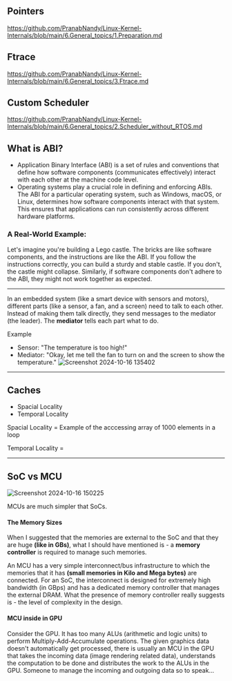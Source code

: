 ## Pointers
https://github.com/PranabNandy/Linux-Kernel-Internals/blob/main/6.General_topics/1.Preparation.md
## Ftrace
https://github.com/PranabNandy/Linux-Kernel-Internals/blob/main/6.General_topics/3.Ftrace.md
## Custom Scheduler
https://github.com/PranabNandy/Linux-Kernel-Internals/blob/main/6.General_topics/2.Scheduler_without_RTOS.md

## What is ABI?
- Application Binary Interface (ABI) is a set of rules and conventions that define how software components (communicates effectively) interact with each other at the machine code level.
- Operating systems play a crucial role in defining and enforcing ABIs. 
The ABI for a particular operating system, such as Windows, macOS, or Linux, determines how software components interact with that system. 
This ensures that applications can run consistently across different hardware platforms.

### A Real-World Example:
Let's imagine you're building a Lego castle. The bricks are like software components, and the instructions are like the ABI. 
If you follow the instructions correctly, you can build a sturdy and stable castle. 
If you don't, the castle might collapse. Similarly, if software components don't adhere to the ABI, they might not work together as expected.

-------------------------------------------------------------------------
In an embedded system (like a smart device with sensors and motors), different parts (like a sensor, a fan, and a screen) need to talk to each other. Instead of making them talk directly, they send messages to the mediator (the leader). The **mediator** tells each part what to do.

Example
- Sensor: "The temperature is too high!"
- Mediator: "Okay, let me tell the fan to turn on and the screen to show the temperature."
![Screenshot 2024-10-16 135402](https://github.com/user-attachments/assets/02de4d9c-4b84-4812-b736-9788af607edc)

--------------------------------------------------------------------------
## Caches
- Spacial Locality
- Temporal Locality

Spacial Locality = Example of the acccessing array of 1000 elements in a loop

Temporal Locality = 

--------------------------------------------------------------------------

## SoC vs MCU

![Screenshot 2024-10-16 150225](https://github.com/user-attachments/assets/28cfa769-4aa0-468b-880e-3ad82ddf6fcb)

MCUs are much simpler that SoCs.

#### The Memory Sizes
When I suggested that the memories are external to the SoC and that they are huge **(like in GBs)**, what I should have mentioned is - a **memory controller** is required to manage such memories. 

An MCU has a very simple interconnect/bus infrastructure to which the memories that it has **(small memories in Kilo and Mega bytes)** are connected. For an SoC, the interconnect is designed for extremely high bandwidth (in GBps) and has a dedicated memory controller that manages the external DRAM. What the presence of memory controller really suggests is - the level of complexity in the design.

#### MCU inside in GPU
Consider the GPU. It has too many ALUs (arithmetic and logic units) to perform Multiply-Add-Accumulate operations. The given graphics data doesn't automatically get processed, there is usually an MCU in the GPU that takes the incoming data (image rendering related data), understands the computation to be done and distributes the work to the ALUs in the GPU. Someone to manage the incoming and outgoing data so to speak...




